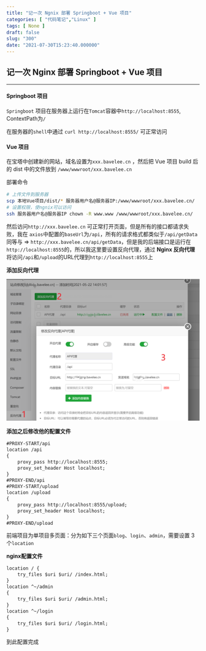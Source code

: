```yaml
---
title: "记一次 Ngnix 部署 Springboot + Vue 项目"
categories: [ "代码笔记","Linux" ]
tags: [ None ]
draft: false
slug: "300"
date: "2021-07-30T15:23:40.000000"
---
```


## 记一次 Nginx 部署 Springboot + Vue 项目

---

#### Springboot 项目

`Springboot` 项目在服务器上运行在`Tomcat`容器中`http://localhost:8555`, ContextPath为`/`

在服务器的`shell`中通过 `curl http://localhost:8555/` 可正常访问

#### Vue 项目

在宝塔中创建新的网站，域名设置为`xxx.bavelee.cn` ，然后把 Vue 项目 build 后的 dist 中的文件放到 `/www/wwwroot/xxx.bavelee.cn`

部署命令

```bash
# 上传文件到服务器
scp 本地Vue项目/dist/* 服务器用户名@服务器IP:/www/wwwroot/xxx.bavelee.cn/
# 设置权限，使ngnix可以访问
ssh 服务器用户名@服务器IP chown -R www.www /www/wwwroot/xxx.bavelee.cn/
```

然后访问`http://xxx.bavelee.cn` 可正常打开页面，但是所有的接口都请求失败，我在 `axios`中配置的`baseUrl`为`/api`，所有的请求格式都类似于`/api/getData` 同等与 => `http://xxx.bavelee.cn/api/getData`，但是我的后端接口是运行在`http://localhost:8555`的，所以我这里要设置反向代理，通过 **Nginx 反向代理** 将访问`/api`和`/upload`的URL代理到`http://localhost:8555`上

**添加反向代理**

![image-20210730151826029.png][1]

**添加之后修改他的配置文件**

```
#PROXY-START/api
location /api
{
    proxy_pass http://localhost:8555;
    proxy_set_header Host localhost;
}
#PROXY-END/api
#PROXY-START/upload
location /upload
{
    proxy_pass http://localhost:8555/upload;
    proxy_set_header Host localhost;
}
#PROXY-END/upload

```



前端项目为单项目多页面：分为如下三个页面`blog`、`login`、`admin`，需要设置 3 个`location`

**nginx配置文件**

```
location / {
	try_files $uri $uri/ /index.html;
}
location ^~/admin
{
	try_files $uri $uri/ /admin.html;
}
location ^~/login
{
	try_files $uri $uri/ /login.html;
}
```

到此配置完成


  [1]: images/2890963176.png
